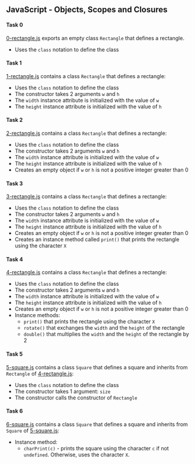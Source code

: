 ## JavaScript - Objects, Scopes and Closures

#### Task 0
[0-rectangle.js](0-rectangle.js) exports an empty class `Rectangle` that defines a rectangle.
- Uses the `class` notation to define the class

#### Task 1
[1-rectangle.js](1-rectangle.js) contains a class `Rectangle` that defines a rectangle:
- Uses the `class` notation to define the class
- The constructor takes 2 arguments `w` and `h`
- The `width` instance attribute is initialized with the value of `w`
- The `height` instance attribute is initialized with the value of `h`

#### Task 2
[2-rectangle.js](2-rectangle.js) contains a class `Rectangle` that defines a rectangle:
- Uses the `class` notation to define the class
- The constructor takes 2 arguments `w` and `h`
- The `width` instance attribute is initialized with the value of `w`
- The `height` instance attribute is initialized with the value of `h`
- Creates an empty object if `w` or `h` is not a positive integer greater than 0

#### Task 3
[3-rectangle.js](3-rectangle.js) contains a class `Rectangle` that defines a rectangle:
- Uses the `class` notation to define the class
- The constructor takes 2 arguments `w` and `h`
- The `width` instance attribute is initialized with the value of `w`
- The `height` instance attribute is initialized with the value of `h`
- Creates an empty object if `w` or `h` is not a positive integer greater than 0
- Creates an instance method called `print()` that prints the rectangle using the character `X`

#### Task 4
[4-rectangle.js](4-rectangle.js) contains a class `Rectangle` that defines a rectangle:
- Uses the `class` notation to define the class
- The constructor takes 2 arguments `w` and `h`
- The `width` instance attribute is initialized with the value of `w`
- The `height` instance attribute is initialized with the value of `h`
- Creates an empty object if `w` or `h` is not a positive integer greater than 0
- Instance methods:
	- `print()` that prints the rectangle using the character `X`
	- `rotate()` that exchanges the `width` and the `height` of the rectangle
	- `double()` that multiplies the `width` and the `height` of the rectangle by 2

#### Task 5
[5-square.js](5-square.js) contains a class `Square` that defines a square and inherits from `Rectangle` of [4-rectangle.js](4-rectangle.js):
- Uses the `class` notation to define the class
- The constructor takes 1 argument: `size`
- The constructor calls the constructor of `Rectangle`

#### Task 6
[6-square.js](6-square.js) contains a class `Square` that defines a square and inherits from `Square` of [5-square.js](5-square.js):
- Instance method:
	- `charPrint(c)` - prints the square using the character `c` if not `undefined`. Otherwise, uses the character `X`.
